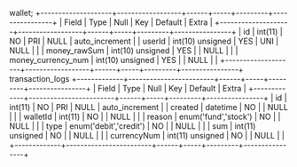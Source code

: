 
wallet;
+--------------------+------------------+------+-----+---------+----------------+
| Field              | Type             | Null | Key | Default | Extra          |
+--------------------+------------------+------+-----+---------+----------------+
| id                 | int(11)          | NO   | PRI | NULL    | auto_increment |
| userId             | int(10) unsigned | YES  | UNI | NULL    |                |
| money_rawSum       | int(10) unsigned | YES  |     | NULL    |                |
| money_currency_num | int(10) unsigned | YES  |     | NULL    |                |
+--------------------+------------------+------+-----+---------+----------------+
transaction_logs
+-------------+------------------------+------+-----+---------+----------------+
| Field       | Type                   | Null | Key | Default | Extra          |
+-------------+------------------------+------+-----+---------+----------------+
| id          | int(11)                | NO   | PRI | NULL    | auto_increment |
| created     | datetime               | NO   |     | NULL    |                |
| walletId    | int(11)                | NO   |     | NULL    |                |
| reason      | enum('fund','stock')   | NO   |     | NULL    |                |
| type        | enum('debit','credit') | NO   |     | NULL    |                |
| sum         | int(11) unsigned       | NO   |     | NULL    |                |
| currencyNum | int(11) unsigned       | NO   |     | NULL    |                |
+-------------+------------------------+------+-----+---------+----------------+
